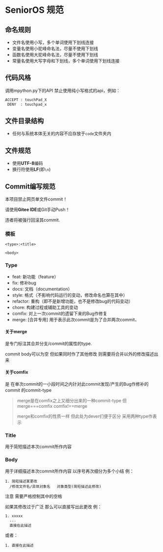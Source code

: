 # SeniorOS 规范

## 命名规则
- 文件名使用小写，多个单词使用下划线连接
- 变量名使用小驼峰命名法，尽量不使用下划线
- 函数名使用大驼峰命名法，尽量不使用下划线
- 常量名使用大写字母和下划线，多个单词使用下划线连接

## 代码风格

调用mpython.py下的API 禁止使用纯小写格式的api，例如：
```python
ACCEPT : touchPad_X
 DENY  : touchpad_x
```

## 文件目录结构
- 任何与系统本体无关的内容不应存放于`code`文件夹内

## 文件规范

- 使用**UTF-8**编码
- 换行符使用**LF**(即`\n`)

## Commit编写规范

本项目禁止网页单文件commit！

请使用**Gitee IDE**或Git手动Push！

违者将被强行回滚其commit.

### 模板
```text
<type>:<title>

<body>
```
### Type
- feat: 新功能（feature）
- fix: 修补bug
- docs: 文档（documentation）
- style: 格式（不影响代码运行的变动，修改命名也算在其中）
- refactor: 重构（即不是新增功能，也不是修改bug的代码变动）
- chore: 构建过程或辅助工具的变动
- comfix: 对上一次commit的遗留下来的Bug作修复
- merge: [合并专用] 用于表示此次commit是为了合并两次commit、
#### 关于merge
是专门标注其合并分支/commit的属性的type.

commit body可以为空 但如果同时作了其他修改 则需要将合并以外的修改描述出来

#### 关于comfix

是 在单次commit的一小段时间之内针对此commit发现/产生的Bug作修补的commit 的commit-type

> merge是在comfix之上又细分出来的一种commit-type 但merge===comfix comfix!==merge
>
> merge和comfix的性质一样 但此处为dever们便于区分 采用两种type作表示
### Title
用于简短描述本次commit所作内容
### Body
用于详细描述本次commit所作内容 以序号再次细分为多个小结 例：
```text
1. 简短描述某更改
  /修改文件名/具体对象名   对象类型(简短描述此修改)
```
注意 需要严格控制其中的空格

如果其修改过于广泛 那么可以直接写出此更改 例：
```text
1. xxxxx
  ...
  直接在此描述
```
或者：
```text
1. 直接在此描述
```


